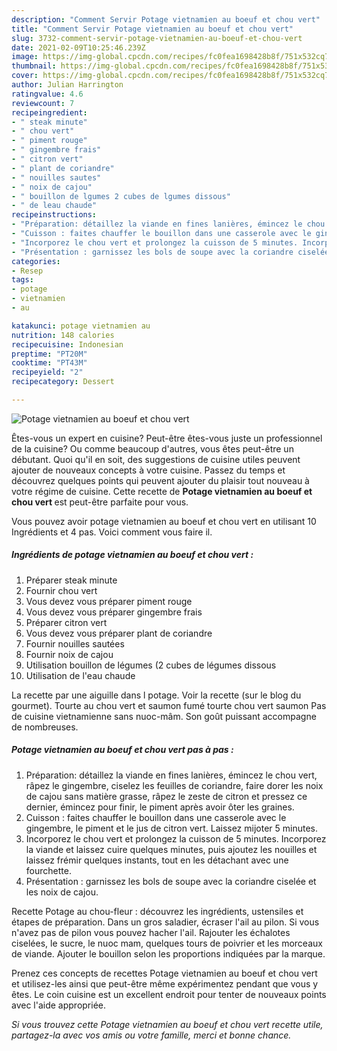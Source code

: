 ```yaml
---
description: "Comment Servir Potage vietnamien au boeuf et chou vert"
title: "Comment Servir Potage vietnamien au boeuf et chou vert"
slug: 3732-comment-servir-potage-vietnamien-au-boeuf-et-chou-vert
date: 2021-02-09T10:25:46.239Z
image: https://img-global.cpcdn.com/recipes/fc0fea1698428b8f/751x532cq70/potage-vietnamien-au-boeuf-et-chou-vert-photo-principale-de-la-recette.jpg
thumbnail: https://img-global.cpcdn.com/recipes/fc0fea1698428b8f/751x532cq70/potage-vietnamien-au-boeuf-et-chou-vert-photo-principale-de-la-recette.jpg
cover: https://img-global.cpcdn.com/recipes/fc0fea1698428b8f/751x532cq70/potage-vietnamien-au-boeuf-et-chou-vert-photo-principale-de-la-recette.jpg
author: Julian Harrington
ratingvalue: 4.6
reviewcount: 7
recipeingredient:
- " steak minute"
- " chou vert"
- " piment rouge"
- " gingembre frais"
- " citron vert"
- " plant de coriandre"
- " nouilles sautes"
- " noix de cajou"
- " bouillon de lgumes 2 cubes de lgumes dissous"
- " de leau chaude"
recipeinstructions:
- "Préparation: détaillez la viande en fines lanières, émincez le chou vert, râpez le gingembre, ciselez les feuilles de coriandre, faire dorer les noix de cajou sans matière grasse, râpez le zeste de citron et pressez ce dernier, émincez pour finir, le piment après avoir ôter les graines."
- "Cuisson : faites chauffer le bouillon dans une casserole avec le gingembre, le piment et le jus de citron vert. Laissez mijoter 5 minutes."
- "Incorporez le chou vert et prolongez la cuisson de 5 minutes. Incorporez la viande et laissez cuire quelques minutes, puis ajoutez les nouilles et laissez frémir quelques instants, tout en les détachant avec une fourchette."
- "Présentation : garnissez les bols de soupe avec la coriandre ciselée et les noix de cajou."
categories:
- Resep
tags:
- potage
- vietnamien
- au

katakunci: potage vietnamien au 
nutrition: 148 calories
recipecuisine: Indonesian
preptime: "PT20M"
cooktime: "PT43M"
recipeyield: "2"
recipecategory: Dessert

---
```



![Potage vietnamien au boeuf et chou vert](https://img-global.cpcdn.com/recipes/fc0fea1698428b8f/751x532cq70/potage-vietnamien-au-boeuf-et-chou-vert-photo-principale-de-la-recette.jpg)

Êtes-vous un expert en cuisine? Peut-être êtes-vous juste un professionnel de la cuisine? Ou comme beaucoup d'autres, vous êtes peut-être un débutant. Quoi qu'il en soit, des suggestions de cuisine utiles peuvent ajouter de nouveaux concepts à votre cuisine. Passez du temps et découvrez quelques points qui peuvent ajouter du plaisir tout nouveau à votre régime de cuisine. Cette recette de <strong> Potage vietnamien au boeuf et chou vert </strong> est peut-être parfaite pour vous.

<!--inarticleads1-->

Vous pouvez avoir potage vietnamien au boeuf et chou vert en utilisant 10 Ingrédients et 4 pas. Voici comment vous faire il.

##### Ingrédients de potage vietnamien au boeuf et chou vert :

1. Préparer  steak minute
1. Fournir  chou vert
1. Vous devez vous préparer  piment rouge
1. Vous devez vous préparer  gingembre frais
1. Préparer  citron vert
1. Vous devez vous préparer  plant de coriandre
1. Fournir  nouilles sautées
1. Fournir  noix de cajou
1. Utilisation  bouillon de légumes (2 cubes de légumes dissous
1. Utilisation  de l&#39;eau chaude


La recette par une aiguille dans l potage. Voir la recette (sur le blog du gourmet). Tourte au chou vert et saumon fumé tourte chou vert saumon Pas de cuisine vietnamienne sans nuoc-mâm. Son goût puissant accompagne de nombreuses. 

<!--inarticleads2-->

##### Potage vietnamien au boeuf et chou vert pas à pas :

1. Préparation: détaillez la viande en fines lanières, émincez le chou vert, râpez le gingembre, ciselez les feuilles de coriandre, faire dorer les noix de cajou sans matière grasse, râpez le zeste de citron et pressez ce dernier, émincez pour finir, le piment après avoir ôter les graines.
1. Cuisson : faites chauffer le bouillon dans une casserole avec le gingembre, le piment et le jus de citron vert. Laissez mijoter 5 minutes.
1. Incorporez le chou vert et prolongez la cuisson de 5 minutes. Incorporez la viande et laissez cuire quelques minutes, puis ajoutez les nouilles et laissez frémir quelques instants, tout en les détachant avec une fourchette.
1. Présentation : garnissez les bols de soupe avec la coriandre ciselée et les noix de cajou.


Recette Potage au chou-fleur : découvrez les ingrédients, ustensiles et étapes de préparation. Dans un gros saladier, écraser l&#39;ail au pilon. Si vous n&#39;avez pas de pilon vous pouvez hacher l&#39;ail. Rajouter les échalotes ciselées, le sucre, le nuoc mam, quelques tours de poivrier et les morceaux de viande. Ajouter le bouillon selon les proportions indiquées par la marque. 

<!--inarticleads1-->

<p>
Prenez ces concepts de recettes Potage vietnamien au boeuf et chou vert et utilisez-les ainsi que peut-être même expérimentez pendant que vous y êtes. Le coin cuisine est un excellent endroit pour tenter de nouveaux points avec l'aide appropriée.
</p>

<p>
<i>Si vous trouvez cette Potage vietnamien au boeuf et chou vert recette utile, partagez-la avec vos amis ou votre famille, merci et bonne chance.</i>
</p>
